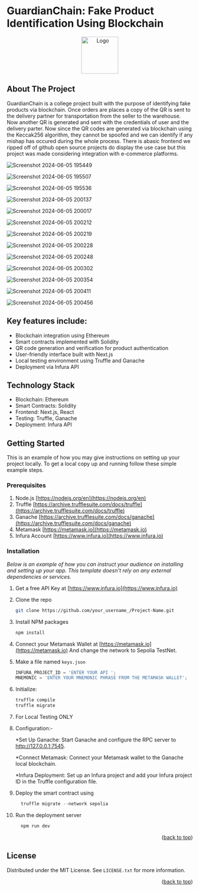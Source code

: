 # GuardianChain: Fake Product Identification Using Blockchain

<div align="center">
 <a href="https://github.com/unknown91tech/real-marketplace-eth">
    <img src="https://encrypted-tbn0.gstatic.com/images?q=tbn:ANd9GcRBaD0zv3-wwI3-nkR_mOdNb7hWBF0jCNaOMg&s" alt="Logo" width="100" height="100">
  </a>
</div>

## About The Project 
GuardianChain is a college project built with the purpose of identifying fake products via blockchain. Once orders are places a copy of the QR is sent to the delivery partner for transportation from the seller to the warehouse. Now another QR is generated and sent with the credentials of user and the delivery parter. Now since the QR codes are generated via blockchain using the Keccak256 algorithm, they cannot be spoofed and we can identify if any mishap has occured during the whole process. There is  abasic frontend we ripped off of github open source projects do display the use case but this project was made considering integration with e-commerce platforms.  

![Screenshot 2024-06-05 195449](https://github.com/unknown91tech/real-marketplace-eth/assets/116144227/478b9c3f-9fff-49a3-9c55-c4258e5aacb1)

![Screenshot 2024-06-05 195507](https://github.com/unknown91tech/real-marketplace-eth/assets/116144227/ba8d1acf-89e1-4d55-a966-b7aa81acde87)

![Screenshot 2024-06-05 195536](https://github.com/unknown91tech/real-marketplace-eth/assets/116144227/29cd59e1-3267-4d54-8ddc-b6ce5f1565d4)

![Screenshot 2024-06-05 200137](https://github.com/unknown91tech/real-marketplace-eth/assets/116144227/94c66f6b-63b8-45df-a6ee-1cf8db02a8d9)

![Screenshot 2024-06-05 200017](https://github.com/unknown91tech/real-marketplace-eth/assets/116144227/38ba8361-31c4-4da2-97a5-fc3a8ca96687)

![Screenshot 2024-06-05 200212](https://github.com/unknown91tech/real-marketplace-eth/assets/116144227/f16b1059-3722-4543-ab98-1f0ac125060f)

![Screenshot 2024-06-05 200219](https://github.com/unknown91tech/real-marketplace-eth/assets/116144227/4054c4b3-268c-4403-9864-519e0659145f)

![Screenshot 2024-06-05 200228](https://github.com/unknown91tech/real-marketplace-eth/assets/116144227/47b9fb1e-593c-46c6-adf4-c45034603c68)

![Screenshot 2024-06-05 200248](https://github.com/unknown91tech/real-marketplace-eth/assets/116144227/893970b9-d602-4f11-a28d-d26d611b0ee4)

![Screenshot 2024-06-05 200302](https://github.com/unknown91tech/real-marketplace-eth/assets/116144227/133512cc-9be0-4c8f-97d6-7a10d079f9f4)


![Screenshot 2024-06-05 200354](https://github.com/unknown91tech/real-marketplace-eth/assets/116144227/3faa8bd2-e85e-49aa-ba0e-197a98ddefaf)

![Screenshot 2024-06-05 200411](https://github.com/unknown91tech/real-marketplace-eth/assets/116144227/035a2d95-c1ba-4b94-9262-cb0a52e1af25)

![Screenshot 2024-06-05 200456](https://github.com/unknown91tech/real-marketplace-eth/assets/116144227/b269072e-f327-4635-a57a-9ad19fff05ca)

## Key features include:

- Blockchain integration using Ethereum
- Smart contracts implemented with Solidity
- QR code generation and verification for product authentication
- User-friendly interface built with Next.js
- Local testing environment using Truffle and Ganache
- Deployment via Infura API

## Technology Stack

- Blockchain: Ethereum
- Smart Contracts: Solidity
- Frontend: Next.js, React
- Testing: Truffle, Ganache
- Deployment: Infura API


<!-- GETTING STARTED -->
## Getting Started

This is an example of how you may give instructions on setting up your project locally.
To get a local copy up and running follow these simple example steps.

### Prerequisites


1. Node.js [https://nodejs.org/en](https://nodejs.org/en)
2. Truffle [https://archive.trufflesuite.com/docs/truffle](https://archive.trufflesuite.com/docs/truffle)
3. Ganache [https://archive.trufflesuite.com/docs/ganache](https://archive.trufflesuite.com/docs/ganache)
4. Metamask [https://metamask.io](https://metamask.io)
5. Infura Account [https://www.infura.io](https://www.infura.io)


### Installation

_Below is an example of how you can instruct your audience on installing and setting up your app. This template doesn't rely on any external dependencies or services._

1. Get a free API Key at [https://www.infura.io](https://www.infura.io)
2. Clone the repo
   ```sh
   git clone https://github.com/your_username_/Project-Name.git
   ```
3. Install NPM packages
   ```sh
   npm install
   ```
4. Connect your Metamask Wallet at  [https://metamask.io](https://metamask.io)
    And change the network to Sepolia TestNet.
6. Make a file named `keys.json`
   ```js
   INFURA_PROJECT_ID = 'ENTER YOUR API ';
   MNEMONIC = 'ENTER YOUR MNEMONIC PHRASE FROM THE METAMASK WALLET';
   ```
7. Initialize:
   ```js
   truffle compile
   truffle migrate
   ```
8. For Local Testing ONLY
9. 
    Configuration:-
   
    *Set Up Ganache:
     Start Ganache and configure the RPC server to http://127.0.0.1:7545.
   
    *Connect Metamask:
     Connect your Metamask wallet to the Ganache local blockchain.
   
    *Infura Deployment:
     Set up an Infura project and add your Infura project ID in the Truffle configuration file.
7. Deploy the smart contract using 
   ```js
     truffle migrate --network sepolia
   ```
8. Run the deployment server
   ```js
     npm run dev
   ```
  

<p align="right">(<a href="#readme-top">back to top</a>)</p>




<!-- LICENSE -->
## License

Distributed under the MIT License. See `LICENSE.txt` for more information.

<p align="right">(<a href="#readme-top">back to top</a>)</p>
